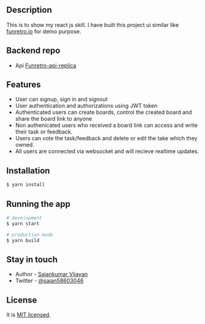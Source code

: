 ## Description

This is to show my react js skill. I have built this project ui similar like [funretro.io](http://funretro.io/) for demo purpose.

## Backend repo

- Api [Funretro-api-replica](https://github.com/sajanv88/funretro-api-replica)

## Features

- User can signup, sign in and signout
- User authentication and authorizations using JWT token
- Authenticated users can create boards, control the created board and share the board link to anyone
- Non authenicated users who received a board link can access and write their task or feedback.
- Users can vote the task/feedback and delete or edit the take which they owned.
- All users are connected via websocket and will recieve realtime updates.

## Installation

```bash
$ yarn install
```

## Running the app

```bash
# development
$ yarn start

# production mode
$ yarn build
```

## Stay in touch

- Author - [Sajankumar Vijayan](https://sajankumarv.com)
- Twitter - [@sajan58603046](https://twitter.com/sajan58603046)

## License

It is [MIT licensed](LICENSE).
